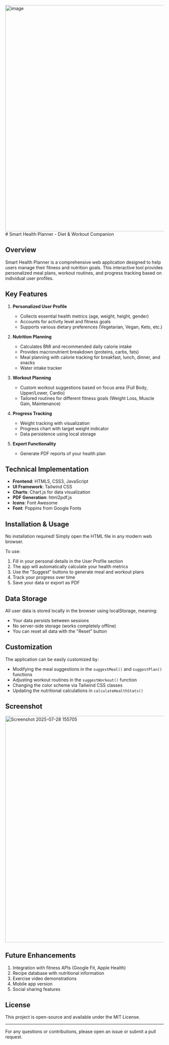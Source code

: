 <img width="1918" height="717" alt="image" src="https://github.com/user-attachments/assets/4db2030c-4c02-406c-8ecb-9315d0ccbf49" /># Smart Health Planner - Diet & Workout Companion

## Overview

Smart Health Planner is a comprehensive web application designed to help users manage their fitness and nutrition goals. This interactive tool provides personalized meal plans, workout routines, and progress tracking based on individual user profiles.

## Key Features

1. **Personalized User Profile**
   - Collects essential health metrics (age, weight, height, gender)
   - Accounts for activity level and fitness goals
   - Supports various dietary preferences (Vegetarian, Vegan, Keto, etc.)

2. **Nutrition Planning**
   - Calculates BMI and recommended daily calorie intake
   - Provides macronutrient breakdown (proteins, carbs, fats)
   - Meal planning with calorie tracking for breakfast, lunch, dinner, and snacks
   - Water intake tracker

3. **Workout Planning**
   - Custom workout suggestions based on focus area (Full Body, Upper/Lower, Cardio)
   - Tailored routines for different fitness goals (Weight Loss, Muscle Gain, Maintenance)

4. **Progress Tracking**
   - Weight tracking with visualization
   - Progress chart with target weight indicator
   - Data persistence using local storage

5. **Export Functionality**
   - Generate PDF reports of your health plan

## Technical Implementation

- **Frontend**: HTML5, CSS3, JavaScript
- **UI Framework**: Tailwind CSS
- **Charts**: Chart.js for data visualization
- **PDF Generation**: html2pdf.js
- **Icons**: Font Awesome
- **Font**: Poppins from Google Fonts

## Installation & Usage

No installation required! Simply open the HTML file in any modern web browser.

To use:
1. Fill in your personal details in the User Profile section
2. The app will automatically calculate your health metrics
3. Use the "Suggest" buttons to generate meal and workout plans
4. Track your progress over time
5. Save your data or export as PDF

## Data Storage

All user data is stored locally in the browser using localStorage, meaning:
- Your data persists between sessions
- No server-side storage (works completely offline)
- You can reset all data with the "Reset" button

## Customization

The application can be easily customized by:
- Modifying the meal suggestions in the `suggestMeal()` and `suggestPlan()` functions
- Adjusting workout routines in the `suggestWorkout()` function
- Changing the color scheme via Tailwind CSS classes
- Updating the nutritional calculations in `calculateHealthStats()`

## Screenshot

<img width="1918" height="717" alt="Screenshot 2025-07-28 155705" src="https://github.com/user-attachments/assets/0cd7b797-a1f6-4956-8916-3016ab0582a6" />


## Future Enhancements

1. Integration with fitness APIs (Google Fit, Apple Health)
2. Recipe database with nutritional information
3. Exercise video demonstrations
4. Mobile app version
5. Social sharing features

## License

This project is open-source and available under the MIT License.

---

For any questions or contributions, please open an issue or submit a pull request.
